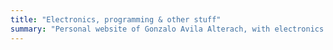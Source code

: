```yaml
---
title: "Electronics, programming & other stuff"
summary: "Personal website of Gonzalo Avila Alterach, with electronics and programming articles."
---
```

